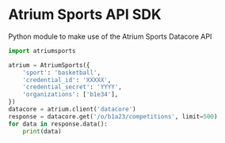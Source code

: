 # Atrium Sports API SDK

Python module to make use of the Atrium Sports Datacore API


```python
import atriumsports

atrium = AtriumSports({
    'sport': 'basketball',
    'credential_id': 'XXXXX',
    'credential_secret': 'YYYY',
    'organizations': ['b1e34'],
})
datacore = atrium.client('datacore')
response = datacore.get('/o/b1a23/competitions', limit=500)
for data in response.data():
    print(data)
```
